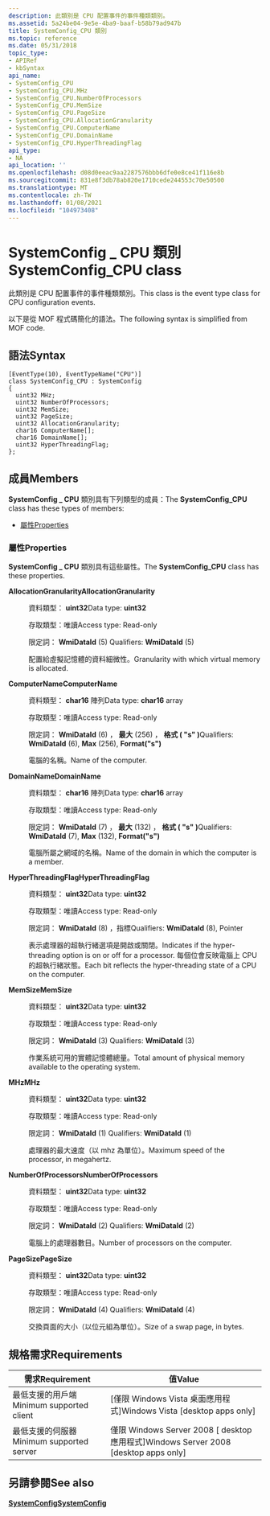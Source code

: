 ```yaml
---
description: 此類別是 CPU 配置事件的事件種類類別。
ms.assetid: 5a24be04-9e5e-4ba9-baaf-b58b79ad947b
title: SystemConfig_CPU 類別
ms.topic: reference
ms.date: 05/31/2018
topic_type:
- APIRef
- kbSyntax
api_name:
- SystemConfig_CPU
- SystemConfig_CPU.MHz
- SystemConfig_CPU.NumberOfProcessors
- SystemConfig_CPU.MemSize
- SystemConfig_CPU.PageSize
- SystemConfig_CPU.AllocationGranularity
- SystemConfig_CPU.ComputerName
- SystemConfig_CPU.DomainName
- SystemConfig_CPU.HyperThreadingFlag
api_type:
- NA
api_location: ''
ms.openlocfilehash: d08d0eeac9aa2287576bbb6dfe0e8ce41f116e8b
ms.sourcegitcommit: 831e8f3db78ab820e1710cede244553c70e50500
ms.translationtype: MT
ms.contentlocale: zh-TW
ms.lasthandoff: 01/08/2021
ms.locfileid: "104973408"
---
```

# <a name="systemconfig_cpu-class"></a><span data-ttu-id="17bea-103">SystemConfig \_ CPU 類別</span><span class="sxs-lookup"><span data-stu-id="17bea-103">SystemConfig\_CPU class</span></span>

<span data-ttu-id="17bea-104">此類別是 CPU 配置事件的事件種類類別。</span><span class="sxs-lookup"><span data-stu-id="17bea-104">This class is the event type class for CPU configuration events.</span></span>

<span data-ttu-id="17bea-105">以下是從 MOF 程式碼簡化的語法。</span><span class="sxs-lookup"><span data-stu-id="17bea-105">The following syntax is simplified from MOF code.</span></span>

## <a name="syntax"></a><span data-ttu-id="17bea-106">語法</span><span class="sxs-lookup"><span data-stu-id="17bea-106">Syntax</span></span>

``` syntax
[EventType(10), EventTypeName("CPU")]
class SystemConfig_CPU : SystemConfig
{
  uint32 MHz;
  uint32 NumberOfProcessors;
  uint32 MemSize;
  uint32 PageSize;
  uint32 AllocationGranularity;
  char16 ComputerName[];
  char16 DomainName[];
  uint32 HyperThreadingFlag;
};
```

## <a name="members"></a><span data-ttu-id="17bea-107">成員</span><span class="sxs-lookup"><span data-stu-id="17bea-107">Members</span></span>

<span data-ttu-id="17bea-108">**SystemConfig \_ CPU** 類別具有下列類型的成員：</span><span class="sxs-lookup"><span data-stu-id="17bea-108">The **SystemConfig\_CPU** class has these types of members:</span></span>

-   [<span data-ttu-id="17bea-109">屬性</span><span class="sxs-lookup"><span data-stu-id="17bea-109">Properties</span></span>](#properties)

### <a name="properties"></a><span data-ttu-id="17bea-110">屬性</span><span class="sxs-lookup"><span data-stu-id="17bea-110">Properties</span></span>

<span data-ttu-id="17bea-111">**SystemConfig \_ CPU** 類別具有這些屬性。</span><span class="sxs-lookup"><span data-stu-id="17bea-111">The **SystemConfig\_CPU** class has these properties.</span></span>

<dl> <dt>

<span data-ttu-id="17bea-112">**AllocationGranularity**</span><span class="sxs-lookup"><span data-stu-id="17bea-112">**AllocationGranularity**</span></span>
</dt> <dd> <dl> <dt>

<span data-ttu-id="17bea-113">資料類型： **uint32**</span><span class="sxs-lookup"><span data-stu-id="17bea-113">Data type: **uint32**</span></span>
</dt> <dt>

<span data-ttu-id="17bea-114">存取類型：唯讀</span><span class="sxs-lookup"><span data-stu-id="17bea-114">Access type: Read-only</span></span>
</dt> <dt>

<span data-ttu-id="17bea-115">限定詞： **WmiDataId** (5) </span><span class="sxs-lookup"><span data-stu-id="17bea-115">Qualifiers: **WmiDataId** (5)</span></span>
</dt> </dl>

<span data-ttu-id="17bea-116">配置給虛擬記憶體的資料細微性。</span><span class="sxs-lookup"><span data-stu-id="17bea-116">Granularity with which virtual memory is allocated.</span></span>

</dd> <dt>

<span data-ttu-id="17bea-117">**ComputerName**</span><span class="sxs-lookup"><span data-stu-id="17bea-117">**ComputerName**</span></span>
</dt> <dd> <dl> <dt>

<span data-ttu-id="17bea-118">資料類型： **char16** 陣列</span><span class="sxs-lookup"><span data-stu-id="17bea-118">Data type: **char16** array</span></span>
</dt> <dt>

<span data-ttu-id="17bea-119">存取類型：唯讀</span><span class="sxs-lookup"><span data-stu-id="17bea-119">Access type: Read-only</span></span>
</dt> <dt>

<span data-ttu-id="17bea-120">限定詞： **WmiDataId** (6) ， **最大** (256) ， **格式 ( "s" )**</span><span class="sxs-lookup"><span data-stu-id="17bea-120">Qualifiers: **WmiDataId** (6), **Max** (256), **Format("s")**</span></span>
</dt> </dl>

<span data-ttu-id="17bea-121">電腦的名稱。</span><span class="sxs-lookup"><span data-stu-id="17bea-121">Name of the computer.</span></span>

</dd> <dt>

<span data-ttu-id="17bea-122">**DomainName**</span><span class="sxs-lookup"><span data-stu-id="17bea-122">**DomainName**</span></span>
</dt> <dd> <dl> <dt>

<span data-ttu-id="17bea-123">資料類型： **char16** 陣列</span><span class="sxs-lookup"><span data-stu-id="17bea-123">Data type: **char16** array</span></span>
</dt> <dt>

<span data-ttu-id="17bea-124">存取類型：唯讀</span><span class="sxs-lookup"><span data-stu-id="17bea-124">Access type: Read-only</span></span>
</dt> <dt>

<span data-ttu-id="17bea-125">限定詞： **WmiDataId** (7) ， **最大** (132) ， **格式 ( "s" )**</span><span class="sxs-lookup"><span data-stu-id="17bea-125">Qualifiers: **WmiDataId** (7), **Max** (132), **Format("s")**</span></span>
</dt> </dl>

<span data-ttu-id="17bea-126">電腦所屬之網域的名稱。</span><span class="sxs-lookup"><span data-stu-id="17bea-126">Name of the domain in which the computer is a member.</span></span>

</dd> <dt>

<span data-ttu-id="17bea-127">**HyperThreadingFlag**</span><span class="sxs-lookup"><span data-stu-id="17bea-127">**HyperThreadingFlag**</span></span>
</dt> <dd> <dl> <dt>

<span data-ttu-id="17bea-128">資料類型： **uint32**</span><span class="sxs-lookup"><span data-stu-id="17bea-128">Data type: **uint32**</span></span>
</dt> <dt>

<span data-ttu-id="17bea-129">存取類型：唯讀</span><span class="sxs-lookup"><span data-stu-id="17bea-129">Access type: Read-only</span></span>
</dt> <dt>

<span data-ttu-id="17bea-130">限定詞： **WmiDataId** (8) ，指標</span><span class="sxs-lookup"><span data-stu-id="17bea-130">Qualifiers: **WmiDataId** (8), Pointer</span></span>
</dt> </dl>

<span data-ttu-id="17bea-131">表示處理器的超執行緒選項是開啟或關閉。</span><span class="sxs-lookup"><span data-stu-id="17bea-131">Indicates if the hyper-threading option is on or off for a processor.</span></span> <span data-ttu-id="17bea-132">每個位會反映電腦上 CPU 的超執行緒狀態。</span><span class="sxs-lookup"><span data-stu-id="17bea-132">Each bit reflects the hyper-threading state of a CPU on the computer.</span></span>

</dd> <dt>

<span data-ttu-id="17bea-133">**MemSize**</span><span class="sxs-lookup"><span data-stu-id="17bea-133">**MemSize**</span></span>
</dt> <dd> <dl> <dt>

<span data-ttu-id="17bea-134">資料類型： **uint32**</span><span class="sxs-lookup"><span data-stu-id="17bea-134">Data type: **uint32**</span></span>
</dt> <dt>

<span data-ttu-id="17bea-135">存取類型：唯讀</span><span class="sxs-lookup"><span data-stu-id="17bea-135">Access type: Read-only</span></span>
</dt> <dt>

<span data-ttu-id="17bea-136">限定詞： **WmiDataId** (3) </span><span class="sxs-lookup"><span data-stu-id="17bea-136">Qualifiers: **WmiDataId** (3)</span></span>
</dt> </dl>

<span data-ttu-id="17bea-137">作業系統可用的實體記憶體總量。</span><span class="sxs-lookup"><span data-stu-id="17bea-137">Total amount of physical memory available to the operating system.</span></span>

</dd> <dt>

<span data-ttu-id="17bea-138">**MHz**</span><span class="sxs-lookup"><span data-stu-id="17bea-138">**MHz**</span></span>
</dt> <dd> <dl> <dt>

<span data-ttu-id="17bea-139">資料類型： **uint32**</span><span class="sxs-lookup"><span data-stu-id="17bea-139">Data type: **uint32**</span></span>
</dt> <dt>

<span data-ttu-id="17bea-140">存取類型：唯讀</span><span class="sxs-lookup"><span data-stu-id="17bea-140">Access type: Read-only</span></span>
</dt> <dt>

<span data-ttu-id="17bea-141">限定詞： **WmiDataId** (1) </span><span class="sxs-lookup"><span data-stu-id="17bea-141">Qualifiers: **WmiDataId** (1)</span></span>
</dt> </dl>

<span data-ttu-id="17bea-142">處理器的最大速度（以 mhz 為單位）。</span><span class="sxs-lookup"><span data-stu-id="17bea-142">Maximum speed of the processor, in megahertz.</span></span>

</dd> <dt>

<span data-ttu-id="17bea-143">**NumberOfProcessors**</span><span class="sxs-lookup"><span data-stu-id="17bea-143">**NumberOfProcessors**</span></span>
</dt> <dd> <dl> <dt>

<span data-ttu-id="17bea-144">資料類型： **uint32**</span><span class="sxs-lookup"><span data-stu-id="17bea-144">Data type: **uint32**</span></span>
</dt> <dt>

<span data-ttu-id="17bea-145">存取類型：唯讀</span><span class="sxs-lookup"><span data-stu-id="17bea-145">Access type: Read-only</span></span>
</dt> <dt>

<span data-ttu-id="17bea-146">限定詞： **WmiDataId** (2) </span><span class="sxs-lookup"><span data-stu-id="17bea-146">Qualifiers: **WmiDataId** (2)</span></span>
</dt> </dl>

<span data-ttu-id="17bea-147">電腦上的處理器數目。</span><span class="sxs-lookup"><span data-stu-id="17bea-147">Number of processors on the computer.</span></span>

</dd> <dt>

<span data-ttu-id="17bea-148">**PageSize**</span><span class="sxs-lookup"><span data-stu-id="17bea-148">**PageSize**</span></span>
</dt> <dd> <dl> <dt>

<span data-ttu-id="17bea-149">資料類型： **uint32**</span><span class="sxs-lookup"><span data-stu-id="17bea-149">Data type: **uint32**</span></span>
</dt> <dt>

<span data-ttu-id="17bea-150">存取類型：唯讀</span><span class="sxs-lookup"><span data-stu-id="17bea-150">Access type: Read-only</span></span>
</dt> <dt>

<span data-ttu-id="17bea-151">限定詞： **WmiDataId** (4) </span><span class="sxs-lookup"><span data-stu-id="17bea-151">Qualifiers: **WmiDataId** (4)</span></span>
</dt> </dl>

<span data-ttu-id="17bea-152">交換頁面的大小（以位元組為單位）。</span><span class="sxs-lookup"><span data-stu-id="17bea-152">Size of a swap page, in bytes.</span></span>

</dd> </dl>

## <a name="requirements"></a><span data-ttu-id="17bea-153">規格需求</span><span class="sxs-lookup"><span data-stu-id="17bea-153">Requirements</span></span>



| <span data-ttu-id="17bea-154">需求</span><span class="sxs-lookup"><span data-stu-id="17bea-154">Requirement</span></span> | <span data-ttu-id="17bea-155">值</span><span class="sxs-lookup"><span data-stu-id="17bea-155">Value</span></span> |
|-------------------------------------|------------------------------------------------------|
| <span data-ttu-id="17bea-156">最低支援的用戶端</span><span class="sxs-lookup"><span data-stu-id="17bea-156">Minimum supported client</span></span><br/> | <span data-ttu-id="17bea-157">\[僅限 Windows Vista 桌面應用程式\]</span><span class="sxs-lookup"><span data-stu-id="17bea-157">Windows Vista \[desktop apps only\]</span></span><br/>       |
| <span data-ttu-id="17bea-158">最低支援的伺服器</span><span class="sxs-lookup"><span data-stu-id="17bea-158">Minimum supported server</span></span><br/> | <span data-ttu-id="17bea-159">僅限 Windows Server 2008 \[ desktop 應用程式\]</span><span class="sxs-lookup"><span data-stu-id="17bea-159">Windows Server 2008 \[desktop apps only\]</span></span><br/> |



## <a name="see-also"></a><span data-ttu-id="17bea-160">另請參閱</span><span class="sxs-lookup"><span data-stu-id="17bea-160">See also</span></span>

<dl> <dt>

[<span data-ttu-id="17bea-161">**SystemConfig**</span><span class="sxs-lookup"><span data-stu-id="17bea-161">**SystemConfig**</span></span>](systemconfig.md)
</dt> </dl>

 

 




